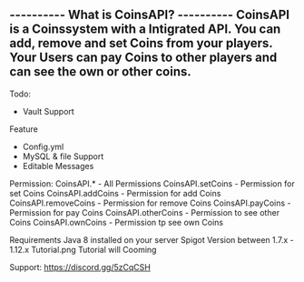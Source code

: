 ---------- What is CoinsAPI? ----------
CoinsAPI is a Coinssystem with a Intigrated API. You can add, remove and set Coins from your players. Your Users can pay Coins to other players and can see the own or other coins.
------------------------------------

Todo:
- Vault Support

Feature 
- Config.yml
- MySQL & file Support
- Editable Messages

Permission:
CoinsAPI.* - All Permissions
CoinsAPI.setCoins - Permission for set Coins
CoinsAPI.addCoins - Permission for add Coins
CoinsAPI.removeCoins - Permission for remove Coins
CoinsAPI.payCoins - Permission for pay Coins
CoinsAPI.otherCoins - Permission to see other Coins
CoinsAPI.ownCoins - Permission tp see own Coins

Requirements 
Java 8 installed on your server
Spigot Version between 1.7.x - 1.12.x
Tutorial.png 
Tutorial will Cooming

Support:
https://discord.gg/5zCqCSH

